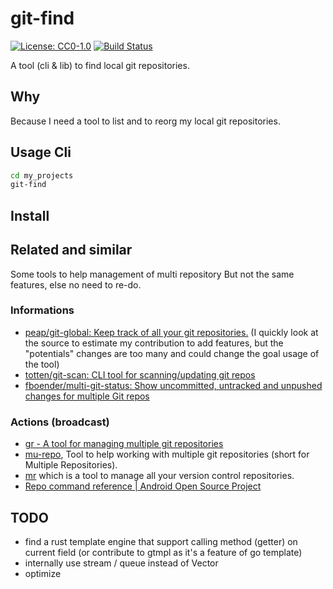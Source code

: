 # git-find

[![License: CC0-1.0](https://img.shields.io/badge/License-CC0%201.0-lightgrey.svg)](http://creativecommons.org/publicdomain/zero/1.0/) [![Build Status](https://travis-ci.org/davidB/git-find.svg?branch=master)](https://travis-ci.org/davidB/git-find)

A tool (cli & lib) to find local git repositories.

## Why

Because I need a tool to list and to reorg my local git repositories.

## Usage Cli

```sh
cd my_projects
git-find
```

## Install

## Related and similar

Some tools to help management of multi repository
But not the same features, else no need to re-do.

### Informations

* [peap/git-global: Keep track of all your git repositories.](https://github.com/peap/git-global) (I quickly look at the source to estimate my contribution to add features, but the "potentials" changes are too many and could change the goal usage of the tool)
* [totten/git-scan: CLI tool for scanning/updating git repos](https://github.com/totten/git-scan/)
* [fboender/multi-git-status: Show uncommitted, untracked and unpushed changes for multiple Git repos](https://github.com/fboender/multi-git-status)

### Actions (broadcast)

* [gr - A tool for managing multiple git repositories](http://mixu.net/gr/)
* [mu-repo](http://fabioz.github.io/mu-repo/), Tool to help working with multiple git repositories (short for Multiple Repositories).
* [mr](http://myrepos.branchable.com/) which is a tool to manage all your version control repositories.
* [Repo command reference  |  Android Open Source Project](https://source.android.com/setup/develop/repo)

## TODO

* find a rust template engine that support calling method (getter) on current field (or contribute to gtmpl as it's a feature of go template)
* internally use stream / queue instead of Vector
* optimize